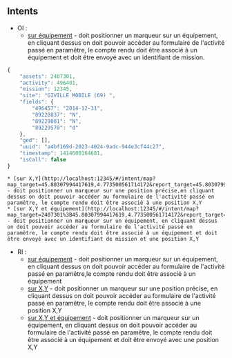 Intents
-------

* OI :
    * [sur équipement](http://localhost:12345/#/intent/map?map_target=2407301&report_target=2407301&map_marker=true&report_activity=496401&map_activity=496401&map_zoom=18&report_mission=12345&report_url_redirect=https:%2F%2Fgoogle.fr) - doit positionner un marqueur sur un équipement, en cliquant dessus on doit pouvoir accéder au formulaire de l'activité passé en paramêtre, le compte rendu doit être associé à un équipement et doit être envoyé avec un identifiant de mission.
```javascript
{
    "assets": 2407301,
    "activity": 496401,
    "mission": 12345,
    "site": "GIVILLE MOBILE (69) ",
    "fields": {
        "496457": "2014-12-31",
        "89228837": "N",
        "89229081": "N",
        "89229570": "d"
    },
    "ged": [],
    "uuid": "a4bf169d-2023-4024-9adc-944e3cf44c27",
    "timestamp": 1414600164681,
    "isCall": false
}
```

    * [sur X,Y](http://localhost:12345/#/intent/map?map_target=45.80307994417619,4.773500561714172&report_target=45.80307994417619,4.773500561714172&map_marker=true&report_activity=496401&map_activity=496401&map_zoom=18&report_mission=12345&report_url_redirect=https:%2F%2Fgoogle.fr) - doit positionner un marqueur sur une position précise,en cliquant dessus on doit pouvoir accéder au formulaire de l'activité passé en paramêtre, le compte rendu doit être associé à une position X,Y
    * [sur X,Y et équipement](http://localhost:12345/#/intent/map?map_target=2407301%3B45.80307994417619,4.773500561714172&report_target=2407301%3B45.80307994417619,4.773500561714172&map_marker=true&report_activity=496401&map_activity=496401&map_zoom=18&report_mission=12345&report_url_redirect=https:%2F%2Fgoogle.fr) - doit positionner un marqueur sur un équipement, en cliquant dessus on doit pouvoir accéder au formulaire de l'activité passé en paramêtre, le compte rendu doit être associé à un équipement et doit être envoyé avec un identifiant de mission et une position X,Y

* RI :
    * [sur équipement](http://localhost:12345/#/intent/map?map_target=2407301&report_target=2407301&map_marker=true&report_activity=496401&map_activity=496401&map_zoom=18&report_url_redirect=https:%2F%2Fgoogle.fr) - doit positionner un marqueur sur un équipement, en cliquant dessus on doit pouvoir accéder au formulaire de l'activité passé en paramêtre,le compte rendu doit être associé à un équipement
    * [sur X,Y](http://localhost:12345/#/intent/map?map_target=45.80307994417619,4.773500561714172&report_target=45.80307994417619,4.773500561714172&map_marker=true&report_activity=496401&map_activity=496401&map_zoom=18&report_url_redirect=https:%2F%2Fgoogle.fr) - doit positionner un marqueur sur une position précise, en cliquant dessus on doit pouvoir accéder au formulaire de l'activité passé en paramêtre, le compte rendu doit être associé à une position X,Y
    * [sur X,Y et équipement](http://localhost:12345/#/intent/map?map_target=2407301%3B45.80307994417619,4.773500561714172&report_target=2407301%3B45.80307994417619,4.773500561714172&map_marker=true&report_activity=496401&map_activity=496401&map_zoom=18&report_url_redirect=https:%2F%2Fgoogle.fr) - doit positionner un marqueur sur un équipement, en cliquant dessus on doit pouvoir accéder au formulaire de l'activité passé en paramêtre, le compte rendu doit être associé à un équipement et doit être envoyé avec une position X,Y
